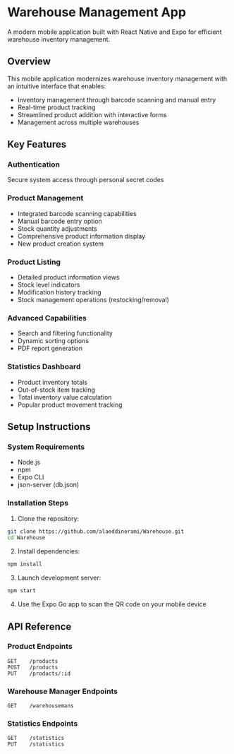 # Warehouse Management App

A modern mobile application built with React Native and Expo for efficient warehouse inventory management.

## Overview

This mobile application modernizes warehouse inventory management with an intuitive interface that enables:
- Inventory management through barcode scanning and manual entry
- Real-time product tracking
- Streamlined product addition with interactive forms
- Management across multiple warehouses

## Key Features

### Authentication
Secure system access through personal secret codes

### Product Management
- Integrated barcode scanning capabilities
- Manual barcode entry option
- Stock quantity adjustments
- Comprehensive product information display
- New product creation system

### Product Listing
- Detailed product information views
- Stock level indicators
- Modification history tracking
- Stock management operations (restocking/removal)

### Advanced Capabilities
- Search and filtering functionality
- Dynamic sorting options
- PDF report generation

### Statistics Dashboard
- Product inventory totals
- Out-of-stock item tracking
- Total inventory value calculation
- Popular product movement tracking

## Setup Instructions

### System Requirements
- Node.js 
- npm 
- Expo CLI
- json-server (db.json)

### Installation Steps

1. Clone the repository:
```bash
git clone https://github.com/alaeddinerami/Warehouse.git
cd Warehouse
```

2. Install dependencies:
```bash
npm install
```

3. Launch development server:
```bash
npm start
```

4. Use the Expo Go app to scan the QR code on your mobile device

## API Reference

### Product Endpoints
```
GET    /products
POST   /products
PUT    /products/:id
```

### Warehouse Manager Endpoints
```
GET    /warehousemans
```

### Statistics Endpoints
```
GET    /statistics
PUT    /statistics
```